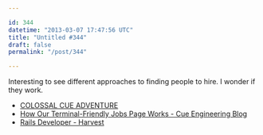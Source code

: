 ```yaml
---

id: 344
datetime: "2013-03-07 17:47:56 UTC"
title: "Untitled #344"
draft: false
permalink: "/post/344"

---
```


Interesting to see different approaches to finding people to hire. I wonder if they work. 

 
 * [COLOSSAL CUE ADVENTURE](http://adventure.cueup.com/)
 * [How Our Terminal-Friendly Jobs Page Works - Cue Engineering Blog](http://tech.cueup.com/blog/2013/03/06/how-our-terminal-friendly-jobs-page-works/)
 * [Rails Developer - Harvest](http://www.getharvest.com/careers/rails-developer)



